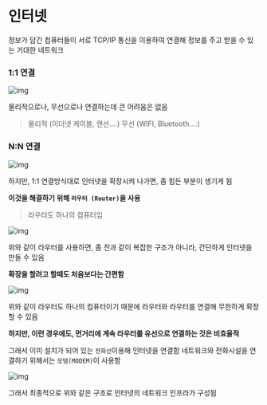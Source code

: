 # 인터넷

정보가 담긴 컴퓨터들이 서로 TCP/IP 통신을 이용하여 연결해 정보를 주고 받을 수 있는 거대한 네트워크



### 1:1 연결

![img](https://media.vlpt.us/images/doomchit_3/post/0adb405a-6fab-48e2-b4d0-762c255b9d9c/1.png)

물리적으로나, 무선으로나 연결하는데 큰 어려움은 없음

> 물리적 (이더넷 케이블, 랜선....)
> 무선 (WIFI, Bluetooth....)



### N:N 연결

![img](https://media.vlpt.us/images/doomchit_3/post/347572a8-3b5b-4b72-89fb-40091d17df10/2.png)

하지만, 1:1 연결방식대로 인터넷을 확장시켜 나가면, 좀 힘든 부분이 생기게 됨



**이것을 해결하기 위해 `라우터 (Router)`을 사용**

> 라우터도 하나의 컴퓨터임

![img](https://media.vlpt.us/images/doomchit_3/post/6334de99-3d4d-427d-a31b-74b485650f3d/3.png)

위와 같이 라우터를 사용하면, 좀 전과 같이 복잡한 구조가 아니라, 간단하게 인터넷을 만들 수 있음



**확장을 할려고 할때도 처음보다는 간편함**

![img](https://media.vlpt.us/images/doomchit_3/post/300c095e-770e-4091-bdb7-b17d14c1b691/4.png)

위와 같이 라우터도 하나의 컴퓨터이기 때문에 라우터와 라우터를 연결해 무한하게 확장할 수 있음



**하지만, 이런 경우에도, 먼거리에 계속 라우터를 유선으로 연결하는 것은 비효율적**

그래서 이미 설치가 되어 있는 `전화선`이용해 인터넷을 연결함
네트워크와 전화시설을 연결하기 위해서는 `모뎀(MODEM)`이 사용함

![img](https://media.vlpt.us/images/doomchit_3/post/63e641a9-59db-4130-9e96-d97ede4aa3b8/7.png)

그래서 최종적으로 위와 같은 구조로 인터넷의 네트워크 인프라가 구성됨